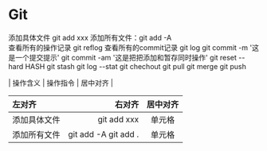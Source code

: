 # Git
添加具体文件 git add xxx 
添加所有文件：git add -A      
查看所有的操作记录 git reflog
查看所有的commit记录 git log
git commit -m '这是一个提交提示'
git commit -am '这是把把添加和暂存同时操作'
git reset --hard HASH
git stash
git log --stat
git chechout 
git pull
git merge 
git push

| 操作含义 | 操作指令 | 居中对齐 |

| 左对齐 | 右对齐 | 居中对齐 |
| :-----| ----: | :----: |
| 添加具体文件 | git add xxx  | 单元格 |
| 添加所有文件 | git add -A git add .  | 单元格 |
